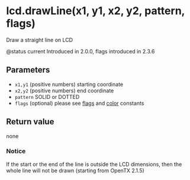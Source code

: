 # lcd.drawLine\(x1, y1, x2, y2, pattern, flags\)

Draw a straight line on LCD

@status current Introduced in 2.0.0, flags introduced in 2.3.6

## Parameters

* `x1,y1` \(positive numbers\) starting coordinate
* `x2,y2` \(positive numbers\) end coordinate
* `pattern` SOLID or DOTTED
* `flags` \(optional\) please see [flags](../constants/flags-and-pattern-constants.md) and [color](../constants/color-constants.md) constants

## Return value

none

### Notice

If the start or the end of the line is outside the LCD dimensions, then the whole line will not be drawn \(starting from OpenTX 2.1.5\)

